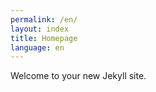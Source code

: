 ```yaml
---
permalink: /en/
layout: index
title: Homepage
language: en
---
```


Welcome to your new Jekyll site.
